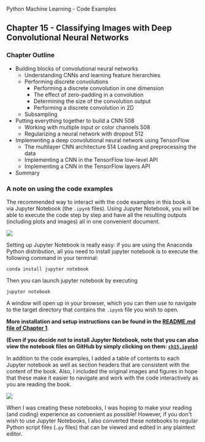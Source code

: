 Python Machine Learning - Code Examples


##  Chapter 15 - Classifying Images with Deep Convolutional Neural Networks

### Chapter Outline

- Building blocks of convolutional neural networks
  - Understanding CNNs and learning feature hierarchies
  - Performing discrete convolutions
    - Performing a discrete convolution in one dimension
    - The effect of zero-padding in a convolution
    - Determining the size of the convolution output
    - Performing a discrete convolution in 2D
  - Subsampling
- Putting everything together to build a CNN 508
  - Working with multiple input or color channels 508
  - Regularizing a neural network with dropout 512
- Implementing a deep convolutional neural network using TensorFlow
  - The multilayer CNN architecture 514 Loading and preprocessing the data
  - Implementing a CNN in the TensorFlow low-level API
  - Implementing a CNN in the TensorFlow layers API
- Summary

### A note on using the code examples

The recommended way to interact with the code examples in this book is via Jupyter Notebook (the `.ipynb` files). Using Jupyter Notebook, you will be able to execute the code step by step and have all the resulting outputs (including plots and images) all in one convenient document.

![](../ch02/images/jupyter-example-1.png)



Setting up Jupyter Notebook is really easy: if you are using the Anaconda Python distribution, all you need to install jupyter notebook is to execute the following command in your terminal:

    conda install jupyter notebook

Then you can launch jupyter notebook by executing

    jupyter notebook

A window will open up in your browser, which you can then use to navigate to the target directory that contains the `.ipynb` file you wish to open.

**More installation and setup instructions can be found in the [README.md file of Chapter 1](../ch01/README.md)**.

**(Even if you decide not to install Jupyter Notebook, note that you can also view the notebook files on GitHub by simply clicking on them: [`ch15.ipynb`](ch15.ipynb))**

In addition to the code examples, I added a table of contents to each Jupyter notebook as well as section headers that are consistent with the content of the book. Also, I included the original images and figures in hope that these make it easier to navigate and work with the code interactively as you are reading the book.

![](../ch02/images/jupyter-example-2.png)


When I was creating these notebooks, I was hoping to make your reading (and coding) experience as convenient as possible! However, if you don't wish to use Jupyter Notebooks, I also converted these notebooks to regular Python script files (`.py` files) that can be viewed and edited in any plaintext editor. 